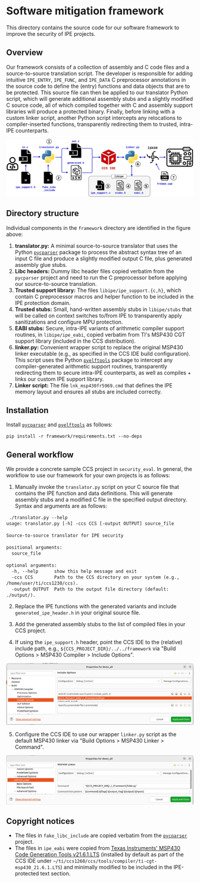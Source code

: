 # Software mitigation framework

This directory contains the source code for our software framework to improve the security of IPE projects.

## Overview

Our framework consists of a collection of assembly and C code files and a source-to-source translation script.
The developer is responsible for adding intuitive `IPE_ENTRY`, `IPE_FUNC`, and `IPE_DATA` C preprocessor annotations in the source code to define the (entry) functions and data objects that are to be protected.
This source file can then be applied to our translator Python script, which will generate additional assembly stubs and a slightly modified C source code, all of which compiled together with C and assembly support libraries will produce a protected binary. Finally, before linking with a custom linker script, another Python script intercepts any relocations to compiler-inserted functions, transparently redirecting them to trusted, intra-IPE counterparts.

![overview-framework](overview-framework.png)

## Directory structure

Individual components in the `framework` directory are identified in the figure above:

1. **translator.py:** A minimal source-to-source translator that uses the Python [`pycparser`](https://github.com/eliben/pycparser) package to process the abstract syntax tree of an input C file and produce a slightly modified output C file, plus generated assembly glue stubs.
2. **Libc headers:** Dummy libc header files copied verbatim from the `pycparser` project and need to run the C preprocessor before applying our source-to-source translation.
3. **Trusted support library:** The files `libipe/ipe_support.{c,h}`, which contain C preprocessor macros and helper function to be included in the IPE protection domain.
4. **Trusted stubs:** Small, hand-written assembly stubs in `libipe/stubs` that will be called on context switches to/from IPE to transparently apply sanitizations and configure MPU protection.
5. **EABI stubs:** Secure, intra-IPE variants of arithmetic compiler support routines, in `libipe/ipe_eabi`, copied verbatim from TI's MSP430 CGT support library (included in the CCS distribution).
6. **linker.py:** Convenient wrapper script to replace the original MSP430 linker executable (e.g., as specified in the CCS IDE build configuration). This script uses the Python [`pyelftools`](https://github.com/eliben/pyelftools) package to intercept any compiler-generated arithmetic support routines, transparently redirecting them to secure intra-IPE counterparts, as well as compiles + links our custom IPE support library.
7. **Linker script:** The file `lnk_msp430fr5969.cmd` that defines the IPE memory layout and ensures all stubs are included correctly.

## Installation

Install [`pycparser`](https://github.com/eliben/pycparser) and [`pyelftools`](https://github.com/eliben/pyelftools) as follows:

```shell
pip install -r framework/requirements.txt --no-deps
```

## General workflow

We provide a concrete sample CCS project in `security_eval`. In general, the workflow to use our framework for your own projects is as follows:

1. Manually invoke the `translator.py` script on your C source file that contains the IPE function and data definitions. This will generate assembly stubs and a modified C file in the specified output directory. Syntax and arguments are as follows:

```
 ./translator.py --help
usage: translator.py [-h] -ccs CCS [-output OUTPUT] source_file

Source-to-source translator for IPE security

positional arguments:
  source_file

optional arguments:
  -h, --help      show this help message and exit
  -ccs CCS        Path to the CCS directory on your system (e.g., /home/user/ti/ccs1230/ccs).
  -output OUTPUT  Path to the output file directory (default: ./output/).
```

2. Replace the IPE functions with the generated variants and include `generated_ipe_header.h` in your original source file.

3. Add the generated assembly stubs to the list of compiled files in your CCS project.

4. If using the `ipe_support.h` header, point the CCS IDE to the (relative) include path, e.g., `${CCS_PROJECT_DIR}/../../framework`  via "Build Options > MSP430 Compiler > Include Options".

![ccs-include-path](ccs_include_path.png)

5. Configure the CCS IDE to use our wrapper `linker.py` script as the default MSP430 linker via "Build Options > MSP430 Linker > Command".

![ccs-ld](ccs_linker_path.png)

## Copyright notices

* The files in `fake_libc_include` are copied verbatim from the [`pycparser`](https://github.com/eliben/pycparser) project.
* The files in `ipe_eabi` were copied from [Texas Instruments' MSP430 Code Generation Tools v21.6.1.LTS](https://www.ti.com/tool/MSP-CGT) (installed by default as part of the CCS IDE under `~/ti/ccs1260/ccs/tools/compiler/ti-cgt-msp430_21.6.1.LTS`) and minimally modified to be included in the IPE-protected text section.
